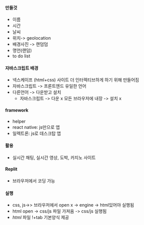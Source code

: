 #### 만들것
- 이름
- 시간
- 날씨
- 위치-> geolocation
- 배경사진 -> 랜덤덤
- 명언(랜덤)
- to do list

#### 자바스크립트 배경
- 넥스케이프 (html+css) 사이트
더 인터렉티브하게 하기 위해 만들어짐
- 자바스크립트 -> 프론트엔드 유일한 언어
- 다른언어 -> 다운받고 설치
    - 자바스크립트 -> 다운 x 모든 브라우저에 내장 -> 설치 x

#### framework
- helper
- react native: js만으로 앱
- 일렉트론: js로 데스크탑 앱 

#### 활용
- 실시간 채팅, 실시간 영상, 도박, 카지노 사이트

#### Replit
- 브라우저에서 코딩 가능

#### 실행
- css, js->> 브라우저에서 open x -> engine -> html있어야 실행됨
- html open -> css/js 파일 가져옴 -> css/js 실행됨
- *html* 파일 !+tab 기본양식 제공